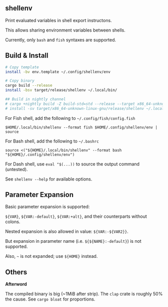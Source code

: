 shellenv
------------------------------
Print evaluated variables in shell export instructons.

This allows sharing environment variables between shells.

Currently, only `bash` and `fish` syntaxes are supported.

Build & Install
------------------------------

```bash
# Copy template
install -bv env.template ~/.config/shellenv/env

# Copy binary
cargo build --release
install -bsv target/release/shellenv ~/.local/bin/

## Build in nightly channel
# cargo +nightly build -Z build-std=std --release --target x86_64-unknown-linux-gnu
# install -sv target/x86_64-unknown-linux-gnu/release/shellenv ~/.local/bin/
```

For Fish shell, add the following to `~/.config/fish/config.fish`
```
$HOME/.local/bin/shellenv --format fish $HOME/.config/shellenv/env | source
```
For Bash shell, add the following to `~/.bashrc`
```
source <("${HOME}/.local/bin/shellenv" --format bash "${HOME}/.config/shellenv/env")
```
For Dash shell, use `eval "$(...))` to source the output command (untested).

See `shellenv --help` for available options.

Parameter Expansion
------------------------------

Basic parameter expansion is supported:

`${VAR}`, `${VAR:-default}`, `${VAR:+alt}`, and their counterparts without colons.

Nested expansion is also allowed in value: `${VAR:-${VAR2}}`.

But expansion in parameter name (i.e. `${${NAME}:-default}`) is not supported.

Also, `~` is not expanded; use `${HOME}` instead.

Others
--------

**Afterword**


The compiled binary is big (~1MiB after strip).
The `clap` crate is roughly 50% the cause.
See `cargo bloat` for proportions.